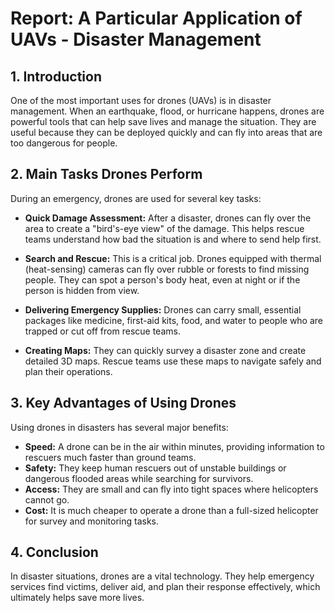 # Report: A Particular Application of UAVs - Disaster Management

## 1. Introduction

One of the most important uses for drones (UAVs) is in disaster management. When an earthquake, flood, or hurricane happens, drones are powerful tools that can help save lives and manage the situation. They are useful because they can be deployed quickly and can fly into areas that are too dangerous for people.

## 2. Main Tasks Drones Perform

During an emergency, drones are used for several key tasks:

* **Quick Damage Assessment:** After a disaster, drones can fly over the area to create a "bird's-eye view" of the damage. This helps rescue teams understand how bad the situation is and where to send help first.

* **Search and Rescue:** This is a critical job. Drones equipped with thermal (heat-sensing) cameras can fly over rubble or forests to find missing people. They can spot a person's body heat, even at night or if the person is hidden from view.

* **Delivering Emergency Supplies:** Drones can carry small, essential packages like medicine, first-aid kits, food, and water to people who are trapped or cut off from rescue teams.

* **Creating Maps:** They can quickly survey a disaster zone and create detailed 3D maps. Rescue teams use these maps to navigate safely and plan their operations.

## 3. Key Advantages of Using Drones

Using drones in disasters has several major benefits:

* **Speed:** A drone can be in the air within minutes, providing information to rescuers much faster than ground teams.
* **Safety:** They keep human rescuers out of unstable buildings or dangerous flooded areas while searching for survivors.
* **Access:** They are small and can fly into tight spaces where helicopters cannot go.
* **Cost:** It is much cheaper to operate a drone than a full-sized helicopter for survey and monitoring tasks.

## 4. Conclusion

In disaster situations, drones are a vital technology. They help emergency services find victims, deliver aid, and plan their response effectively, which ultimately helps save more lives.